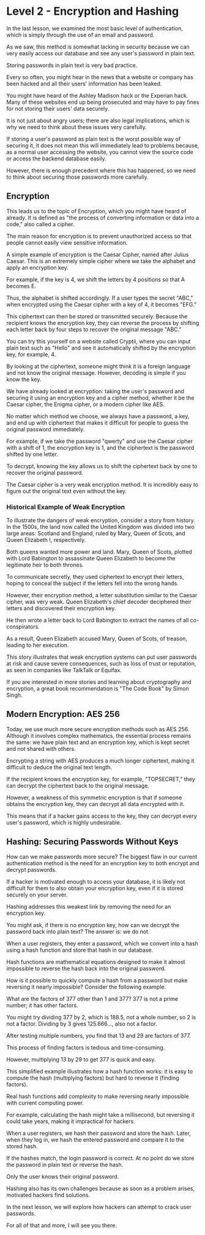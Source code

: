 # Level 2 - Encryption and Hashing

In the last lesson, we examined the most basic level of authentication, which is simply through the use of an email and password.

As we saw, this method is somewhat lacking in security because we can very easily access our database and see any user's password in plain text.

Storing passwords in plain text is very bad practice.

Every so often, you might hear in the news that a website or company has been hacked and all their users' information has been leaked.

You might have heard of the Ashley Madison hack or the Experian hack. Many of these websites end up being prosecuted and may have to pay fines for not storing their users' data securely.

It is not just about angry users; there are also legal implications, which is why we need to think about these issues very carefully.

If storing a user's password as plain text is the worst possible way of securing it, it does not mean this will immediately lead to problems because, as a normal user accessing the website, you cannot view the source code or access the backend database easily.

However, there is enough precedent where this has happened, so we need to think about securing those passwords more carefully.

## Encryption

This leads us to the topic of Encryption, which you might have heard of already. It is defined as "the process of converting information or data into a code," also called a cipher.

The main reason for encryption is to prevent unauthorized access so that people cannot easily view sensitive information.

A simple example of encryption is the Caesar Cipher, named after Julius Caesar. This is an extremely simple cipher where we take the alphabet and apply an encryption key.

For example, if the key is 4, we shift the letters by 4 positions so that A becomes E.

Thus, the alphabet is shifted accordingly. If a user types the secret "ABC," when encrypted using the Caesar cipher with a key of 4, it becomes "EFG."

This ciphertext can then be stored or transmitted securely. Because the recipient knows the encryption key, they can reverse the process by shifting each letter back by four steps to recover the original message "ABC."

You can try this yourself on a website called Cryptii, where you can input plain text such as "Hello" and see it automatically shifted by the encryption key, for example, 4.

By looking at the ciphertext, someone might think it is a foreign language and not know the original message. However, decoding is simple if you know the key.

We have already looked at encryption: taking the user's password and securing it using an encryption key and a cipher method, whether it be the Caesar cipher, the Enigma cipher, or a modern cipher like AES.

No matter which method we choose, we always have a password, a key, and end up with ciphertext that makes it difficult for people to guess the original password immediately.

For example, if we take the password "qwerty" and use the Caesar cipher with a shift of 1, the encryption key is 1, and the ciphertext is the password shifted by one letter.

To decrypt, knowing the key allows us to shift the ciphertext back by one to recover the original password.

The Caesar cipher is a very weak encryption method. It is incredibly easy to figure out the original text even without the key.

### Historical Example of Weak Encryption

To illustrate the dangers of weak encryption, consider a story from history. In the 1500s, the land now called the United Kingdom was divided into two large areas: Scotland and England, ruled by Mary, Queen of Scots, and Queen Elizabeth I, respectively.

Both queens wanted more power and land. Mary, Queen of Scots, plotted with Lord Babington to assassinate Queen Elizabeth to become the legitimate heir to both thrones.

To communicate secretly, they used ciphertext to encrypt their letters, hoping to conceal the subject if the letters fell into the wrong hands.

However, their encryption method, a letter substitution similar to the Caesar cipher, was very weak. Queen Elizabeth's chief decoder deciphered their letters and discovered their encryption key.

He then wrote a letter back to Lord Babington to extract the names of all co-conspirators.

As a result, Queen Elizabeth accused Mary, Queen of Scots, of treason, leading to her execution.

This story illustrates that weak encryption systems can put user passwords at risk and cause severe consequences, such as loss of trust or reputation, as seen in companies like TalkTalk or Equifax.

If you are interested in more stories and learning about cryptography and encryption, a great book recommendation is "The Code Book" by Simon Singh.

## Modern Encryption: AES 256

Today, we use much more secure encryption methods such as AES 256. Although it involves complex mathematics, the essential process remains the same: we have plain text and an encryption key, which is kept secret and not shared with others.

Encrypting a string with AES produces a much longer ciphertext, making it difficult to deduce the original text length.

If the recipient knows the encryption key, for example, "TOPSECRET," they can decrypt the ciphertext back to the original message.

However, a weakness of this symmetric encryption is that if someone obtains the encryption key, they can decrypt all data encrypted with it.

This means that if a hacker gains access to the key, they can decrypt every user's password, which is highly undesirable.

## Hashing: Securing Passwords Without Keys

How can we make passwords more secure? The biggest flaw in our current authentication method is the need for an encryption key to both encrypt and decrypt passwords.

If a hacker is motivated enough to access your database, it is likely not difficult for them to also obtain your encryption key, even if it is stored securely on your server.

Hashing addresses this weakest link by removing the need for an encryption key.

You might ask, if there is no encryption key, how can we decrypt the password back into plain text? The answer is: we do not.

When a user registers, they enter a password, which we convert into a hash using a hash function and store that hash in our database.

Hash functions are mathematical equations designed to make it almost impossible to reverse the hash back into the original password.

How is it possible to quickly compute a hash from a password but make reversing it nearly impossible? Consider the following example.

What are the factors of 377 other than 1 and 377? 377 is not a prime number; it has other factors.

You might try dividing 377 by 2, which is 188.5, not a whole number, so 2 is not a factor. Dividing by 3 gives 125.666..., also not a factor.

After testing multiple numbers, you find that 13 and 29 are factors of 377.

This process of finding factors is tedious and time-consuming.

However, multiplying 13 by 29 to get 377 is quick and easy.

This simplified example illustrates how a hash function works: it is easy to compute the hash (multiplying factors) but hard to reverse it (finding factors).

Real hash functions add complexity to make reversing nearly impossible with current computing power.

For example, calculating the hash might take a millisecond, but reversing it could take years, making it impractical for hackers.

When a user registers, we hash their password and store the hash. Later, when they log in, we hash the entered password and compare it to the stored hash.

If the hashes match, the login password is correct. At no point do we store the password in plain text or reverse the hash.

Only the user knows their original password.

Hashing also has its own challenges because as soon as a problem arises, motivated hackers find solutions.

In the next lesson, we will explore how hackers can attempt to crack user passwords.

For all of that and more, I will see you there.
